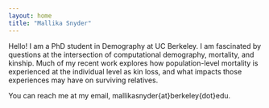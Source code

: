 ```yaml
---
layout: home
title: "Mallika Snyder"
---
```


Hello! I am a PhD student in Demography at UC Berkeley. I am fascinated by questions at the intersection of computational demography, mortality, and kinship. Much of my recent work explores how population-level mortality is experienced at the individual level as kin loss, and what impacts those experiences may have on surviving relatives. 

You can reach me at my email, mallikasnyder{at}berkeley{dot}edu.
